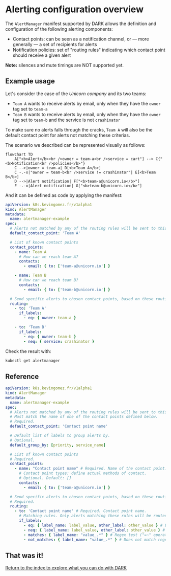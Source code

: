 # Alerting configuration overview

The `AlertManager` manifest supported by DARK allows the definition and configuration of the following alerting components:

* Contact points: can be seen as a notification channel, or — more generally — a set of recipients for alerts
* Notification policies: set of "routing rules" indicating which contact point should receive a given alert

**Note:** silences and mute timings are NOT supported yet.

## Example usage

Let's consider the case of the *Unicorn company* and its two teams:

* `Team A` wants to receive alerts by email, only when they have the `owner` tag set to `team-a`
* `Team B` wants to receive alerts by email, only when they have the `owner` tag set to `team-b` and the service is not `crashinator`

To make sure no alerts falls through the cracks, `Team A` will also be the default contact point for alerts not matching these criterias.

The scenario we described can be represented visually as follows:

```mermaid
flowchart TD
    A["<b>Alert</b><br />owner = team-a<br />service = cart"] --> C{"<b>Notification<br />policies</b>"}
    C -->|owner = team-a| D[<b>Team A</b>]
    C -.-x|"owner = team-b<br />service != crashinator"| E[<b>Team B</b>]
    D -->|Alert notification| F["<b>team-a@unicorn.io</b>"]
    E -.-x|Alert notification| G["<b>team-b@unicorn.io</b>"]
```

And it can be defined as code by applying the manifest:

```yaml
apiVersion: k8s.kevingomez.fr/v1alpha1
kind: AlertManager
metadata:
  name: alertmanager-example
spec:
  # Alerts not matched by any of the routing rules will be sent to this contact point
  default_contact_point: 'Team A'

  # List of known contact points
  contact_points:
    - name: Team A
      # How can we reach team A?
      contacts:
        - email: { to: ['team-a@unicorn.io'] }

    - name: Team B
      # How can we reach team B?
      contacts:
        - email: { to: ['team-b@unicorn.io'] }

  # Send specific alerts to chosen contact points, based on these routing rules:
  routing:
    - to: 'Team A'
      if_labels:
        - eq: { owner: team-a }

    - to: 'Team B'
      if_labels:
        - eq: { owner: team-b }
        - neq: { service: crashinator }
```

Check the result with:

```sh
kubectl get alertmanager
```

## Reference

```yaml
apiVersion: k8s.kevingomez.fr/v1alpha1
kind: AlertManager
metadata:
  name: alertmanager-example
spec:
  # Alerts not matched by any of the routing rules will be sent to this contact point.
  # Must match the name of one of the contact points defined below.
  # Required.
  default_contact_point: 'Contact point name'

  # Default list of labels to group alerts by.
  # Optional.
  default_group_by: [priority, service_name]

  # List of known contact points
  # Required.
  contact_points:
    - name: "Contact point name" # Required. Name of the contact point.
      # Contact point types: define actual methods of contact.
      # Optional. Default: []
      contacts:
        - email: { to: ['team-a@unicorn.io'] }

  # Send specific alerts to chosen contact points, based on these routing rules:
  # Required.
  routing:
    - to: 'Contact point name' # Required. Contact point name.
      # Matching rules. Only alerts matching these rules will be routed to the contact point.
      if_labels:
        - eq: { label_name: label_value, other_label: other_value } # Equality test ("=" operator). Optional.
        - neq: { label_name: label_value, other_label: other_value } # Difference test ("!=" operator). Optional.
        - matches: { label_name: "value_.*" } # Regex test ("=~" operator). Optional.
        - not_matches: { label_name: "value_.*" } # Does not match regex test ("!=~" operator). Optional.
```

## That was it!

[Return to the index to explore what you can do with DARK](../index.md)